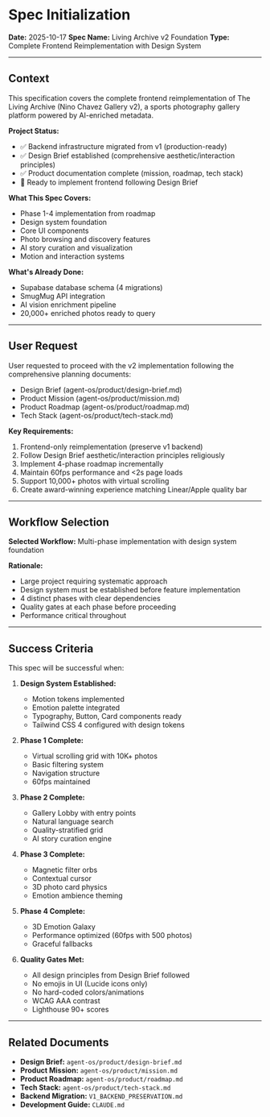 # Spec Initialization

**Date:** 2025-10-17
**Spec Name:** Living Archive v2 Foundation
**Type:** Complete Frontend Reimplementation with Design System

---

## Context

This specification covers the complete frontend reimplementation of The Living Archive (Nino Chavez Gallery v2), a sports photography gallery platform powered by AI-enriched metadata.

**Project Status:**
- ✅ Backend infrastructure migrated from v1 (production-ready)
- ✅ Design Brief established (comprehensive aesthetic/interaction principles)
- ✅ Product documentation complete (mission, roadmap, tech stack)
- 🎯 Ready to implement frontend following Design Brief

**What This Spec Covers:**
- Phase 1-4 implementation from roadmap
- Design system foundation
- Core UI components
- Photo browsing and discovery features
- AI story curation and visualization
- Motion and interaction systems

**What's Already Done:**
- Supabase database schema (4 migrations)
- SmugMug API integration
- AI vision enrichment pipeline
- 20,000+ enriched photos ready to query

---

## User Request

User requested to proceed with the v2 implementation following the comprehensive planning documents:
- Design Brief (agent-os/product/design-brief.md)
- Product Mission (agent-os/product/mission.md)
- Product Roadmap (agent-os/product/roadmap.md)
- Tech Stack (agent-os/product/tech-stack.md)

**Key Requirements:**
1. Frontend-only reimplementation (preserve v1 backend)
2. Follow Design Brief aesthetic/interaction principles religiously
3. Implement 4-phase roadmap incrementally
4. Maintain 60fps performance and <2s page loads
5. Support 10,000+ photos with virtual scrolling
6. Create award-winning experience matching Linear/Apple quality bar

---

## Workflow Selection

**Selected Workflow:** Multi-phase implementation with design system foundation

**Rationale:**
- Large project requiring systematic approach
- Design system must be established before feature implementation
- 4 distinct phases with clear dependencies
- Quality gates at each phase before proceeding
- Performance critical throughout

---

## Success Criteria

This spec will be successful when:

1. **Design System Established:**
   - Motion tokens implemented
   - Emotion palette integrated
   - Typography, Button, Card components ready
   - Tailwind CSS 4 configured with design tokens

2. **Phase 1 Complete:**
   - Virtual scrolling grid with 10K+ photos
   - Basic filtering system
   - Navigation structure
   - 60fps maintained

3. **Phase 2 Complete:**
   - Gallery Lobby with entry points
   - Natural language search
   - Quality-stratified grid
   - AI story curation engine

4. **Phase 3 Complete:**
   - Magnetic filter orbs
   - Contextual cursor
   - 3D photo card physics
   - Emotion ambience theming

5. **Phase 4 Complete:**
   - 3D Emotion Galaxy
   - Performance optimized (60fps with 500 photos)
   - Graceful fallbacks

6. **Quality Gates Met:**
   - All design principles from Design Brief followed
   - No emojis in UI (Lucide icons only)
   - No hard-coded colors/animations
   - WCAG AAA contrast
   - Lighthouse 90+ scores

---

## Related Documents

- **Design Brief:** `agent-os/product/design-brief.md`
- **Product Mission:** `agent-os/product/mission.md`
- **Product Roadmap:** `agent-os/product/roadmap.md`
- **Tech Stack:** `agent-os/product/tech-stack.md`
- **Backend Migration:** `V1_BACKEND_PRESERVATION.md`
- **Development Guide:** `CLAUDE.md`
